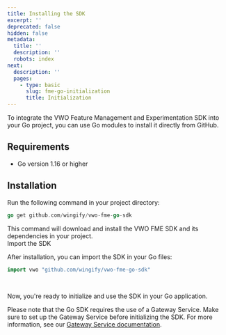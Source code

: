 ```yaml
---
title: Installing the SDK
excerpt: ''
deprecated: false
hidden: false
metadata:
  title: ''
  description: ''
  robots: index
next:
  description: ''
  pages:
    - type: basic
      slug: fme-go-initialization
      title: Initialization
---
```

To integrate the VWO Feature Management and Experimentation SDK into your Go project, you can use Go modules to install it directly from GitHub.

## Requirements

* Go version 1.16 or higher

## Installation

Run the following command in your project directory:

```go
go get github.com/wingify/vwo-fme-go-sdk
```

This command will download and install the VWO FME SDK and its dependencies in your project.\
Import the SDK

After installation, you can import the SDK in your Go files:

```go
import vwo "github.com/wingify/vwo-fme-go-sdk"
```

<br />

Now, you're ready to initialize and use the SDK in your Go application.

Please note that the Go SDK requires the use of a Gateway Service. Make sure to set up the Gateway Service before initializing the SDK. For more information, see our [Gateway Service documentation](https://developers.vwo.com/v2/docs/gateway-service).
